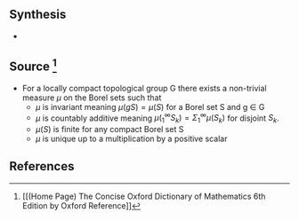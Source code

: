## Synthesis
- 
## Source [^1]
- For a locally compact topological group G there exists a non-trivial measure $\mu$ on the Borel sets such that
	- $\mu$ is invariant meaning $\mu(gS) = \mu(S)$ for a Borel set S and g $\in$ G
	- $\mu$ is countably additive meaning $\mu(^{\infty}_{1}S_k) = \Sigma_1^{\infty}\mu(S_k)$ for disjoint $S_k$.
	- $\mu(S)$ is finite for any compact Borel set S
	- $\mu$ is unique up to a multiplication by a positive scalar
## References

[^1]: [[(Home Page) The Concise Oxford Dictionary of Mathematics 6th Edition by Oxford Reference]]